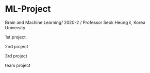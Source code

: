 # ML-Project

Brain and Machine Learning/ 2020-2 / Professor Seok Heung il, Korea University

1st project


2nd project


3rd project


team project
